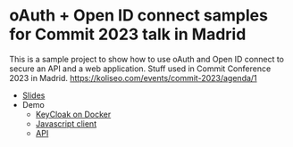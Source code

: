 # oAuth + Open ID connect samples for Commit 2023 talk in Madrid

This is a sample project to show how to use oAuth and Open ID connect to secure an API and a web application.
Stuff used in Commit Conference 2023 in Madrid. https://koliseo.com/events/commit-2023/agenda/1

- [Slides](./slides.pdf)
- Demo
  - [KeyCloak on Docker](./docker-compose.yaml)
  - [Javascript client](./oidc-client-js/README.md)
  - [API](./API)